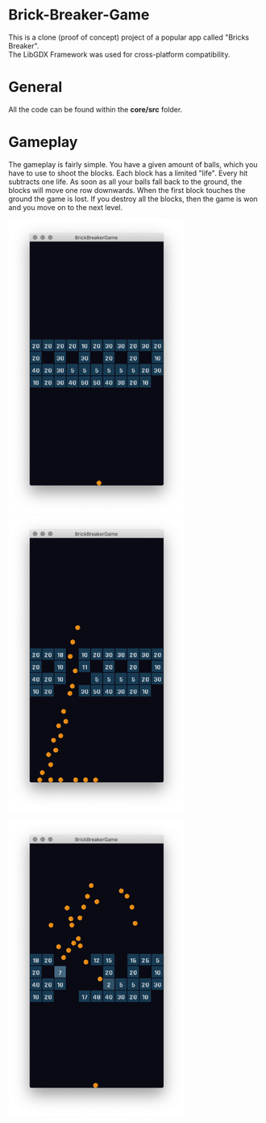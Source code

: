 # Brick-Breaker-Game
This is a clone (proof of concept) project of a popular app called "Bricks Breaker".
<br />The LibGDX Framework was used for cross-platform compatibility.

# General
All the code can be found within the <b>core/src</b> folder.

# Gameplay
The gameplay is fairly simple. You have a given amount of balls, which you have to use to shoot the blocks. Each block has a limited "life". Every hit subtracts one life. As soon as all your balls fall back to the ground, the blocks will move one row downwards. When the first block touches the ground the game is lost. If you destroy all the blocks, then the game is won and you move on to the next level.

<div>
  <img src="./images/game1.png" alt="Game 1" width="350"/>
  <img src="./images/game3.png" alt="Game 2" width="350"/>
</div>
<br />
<img src="./images/game4.png" alt="Game 3" width="350"/>
